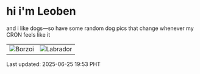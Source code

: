 # hi i'm Leoben

and i like dogs—so have some random dog pics that change whenever my CRON feels like it

|  |  |
|--------|----------|
| ![Borzoi](https://random-dog-vercel.vercel.app/api/random-borzoi?v=1750852436) | ![Labrador](https://random-dog-vercel.vercel.app/api/random-labrador?v=1750852436) |

Last updated: 2025-06-25 19:53 PHT
